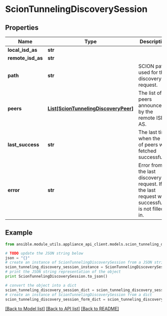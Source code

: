 # ScionTunnelingDiscoverySession


## Properties
Name | Type | Description | Notes
------------ | ------------- | ------------- | -------------
**local_isd_as** | **str** |  | 
**remote_isd_as** | **str** |  | 
**path** | **str** | SCION path used for the discovery request. | 
**peers** | [**List[ScionTunnelingDiscoveryPeer]**](ScionTunnelingDiscoveryPeer.md) | The list of peers announced by the remote ISD-AS. | 
**last_success** | **str** | The last time when the list of peers was fetched successfully. | [optional] 
**error** | **str** | Error from the last discovery request. If the last request was successful it is not filled in.  | [optional] 

## Example

```python
from ansible.module_utils.appliance_api_client.models.scion_tunneling_discovery_session import ScionTunnelingDiscoverySession

# TODO update the JSON string below
json = "{}"
# create an instance of ScionTunnelingDiscoverySession from a JSON string
scion_tunneling_discovery_session_instance = ScionTunnelingDiscoverySession.from_json(json)
# print the JSON string representation of the object
print ScionTunnelingDiscoverySession.to_json()

# convert the object into a dict
scion_tunneling_discovery_session_dict = scion_tunneling_discovery_session_instance.to_dict()
# create an instance of ScionTunnelingDiscoverySession from a dict
scion_tunneling_discovery_session_form_dict = scion_tunneling_discovery_session.from_dict(scion_tunneling_discovery_session_dict)
```
[[Back to Model list]](../README.md#documentation-for-models) [[Back to API list]](../README.md#documentation-for-api-endpoints) [[Back to README]](../README.md)


